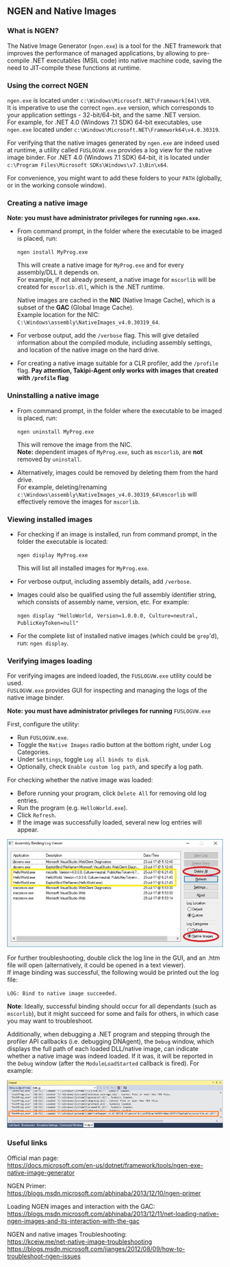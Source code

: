 ## NGEN and Native Images

### What is NGEN?

The Native Image Generator (`ngen.exe`) is a tool for the .NET framework that improves the performance of managed applications, by allowing to pre-compile .NET executables (MSIL code) into native machine code, saving the need to JIT-compile these functions at runtime.

### Using the correct NGEN

`ngen.exe` is located under `c:\Windows\Microsoft.NET\Framework[64]\VER`.  
It is imperative to use the correct `ngen.exe` version, which corresponds to your application settings - 32-bit/64-bit, and the same .NET version.  
For example, for .NET 4.0 (Windows 7.1 SDK) 64-bit executables, use `ngen.exe` located under `c:\Windows\Microsoft.NET\Framework64\v4.0.30319`.

For verifying that the native images generated by `ngen.exe` are indeed used at runtime, a utility called `FUSLOGVW.exe` provides a log view for the native image binder. For .NET 4.0 (Windows 7.1 SDK) 64-bit, it is located under `c:\Program Files\Microsoft SDKs\Windows\v7.1\Bin\x64`.

For convenience, you might want to add these folders to your `PATH` (globally, or in the working console window).

### Creating a native image

**Note: you must have administrator privileges for running `ngen.exe`.**

- From command prompt, in the folder where the executable to be imaged is placed, run:

  `ngen install MyProg.exe`

  This will create a native image for `MyProg.exe` and for every assembly/DLL it depends on.  
  For example, if not already present, a native image for `mscorlib` will be created for `mscorlib.dll`, which is the .NET runtime.  

  Native images are cached in the **NIC** (Native Image Cache), which is a subset of the **GAC** (Global Image Cache).  
  Example location for the NIC: `C:\Windows\assembly\NativeImages_v4.0.30319_64`.

- For verbose output, add the `/verbose` flag. This will give detailed information about the compiled module, including assembly settings, and location of the native image on the hard drive.

- For creating a native image suitable for a CLR profiler, add the `/profile` flag. **Pay attention, Takipi-Agent only works with images that created with `/profile` flag**

### Uninstalling a native image

- From command prompt, in the folder where the executable to be imaged is placed, run:

  `ngen uninstall MyProg.exe`
  
  This will remove the image from the NIC.  
  **Note:** dependent images of `MyProg.exe`, such as `mscorlib`, are **not** removed by `uninstall`.

- Alternatively, images could be removed by deleting them from the hard drive.  
  For example, deleting/renaming `c:\Windows\assembly\NativeImages_v4.0.30319_64\mscorlib` will effectively remove the images for `mscorlib`.

### Viewing installed images

- For checking if an image is installed, run from command prompt, in the folder the executable is located:

  `ngen display MyProg.exe`

  This will list all installed images for `MyProg.exe`.

- For verbose output, including assembly details, add `/verbose`.

- Images could also be qualified using the full assembly identifier string, which consists of assembly name, version, etc. For example:

  `ngen display "HelloWorld, Version=1.0.0.0, Culture=neutral, PublicKeyToken=null"`

- For the complete list of installed native images (which could be `grep`'d), run: `ngen display`.

### Verifying images loading

For verifying images are indeed loaded, the `FUSLOGVW.exe` utility could be used.  
`FUSLOGVW.exe` provides GUI for inspecting and managing the logs of the native image binder. 

**Note: you must have administrator privileges for running** `FUSLOGVW.exe`

First, configure the utility:
- Run `FUSLOGVW.exe`.
- Toggle the `Native Images` radio button at the bottom right, under Log Categories.
- Under `Settings`, toggle `Log all binds to disk`.
- Optionally, check `Enable custom log path`, and specify a log path.

For checking whether the native image was loaded:
- Before running your program, click `Delete All` for removing old log entries.
- Run the program (e.g. `HelloWorld.exe`).
- Click `Refresh`.
- If the image was successfully loaded, several new log entries will appear.

![FUSLOGVW example](images/ngen_assembly_binder_log_view.jpg)

For further troubleshooting, double click the log line in the GUI, and an .htm file will open (alternatively, it could be opened in a text viewer).  
If image binding was successful, the following would be printed out the log file: 

`LOG: Bind to native image succeeded.`

**Note**: Ideally, successful binding should occur for all dependants (such as `mscorlib`), but it might succeed for some and fails for others, in which case you may want to troubleshoot.

Additionally, when debugging a .NET program and stepping through the profiler API callbacks (i.e. debugging DNAgent), the `Debug` window, which displays the full path of each loaded DLL/native image, can indicate whether a native image was indeed loaded. If it was, it will be reported in the `Debug` window (after the `ModuleLoadStarted` callback is fired). For example:

![Visual Studio Debug Output](images/ngen_vs2015_debug_output_window.jpg)

### Useful links

Official man page:  
https://docs.microsoft.com/en-us/dotnet/framework/tools/ngen-exe-native-image-generator

NGEN Primer:  
https://blogs.msdn.microsoft.com/abhinaba/2013/12/10/ngen-primer

Loading NGEN images and interaction with the GAC:  
https://blogs.msdn.microsoft.com/abhinaba/2013/12/11/net-loading-native-ngen-images-and-its-interaction-with-the-gac

NGEN and native images Troubleshooting:  
https://kceiw.me/net-native-image-troubleshooting  
https://blogs.msdn.microsoft.com/jianges/2012/08/09/how-to-troubleshoot-ngen-issues
